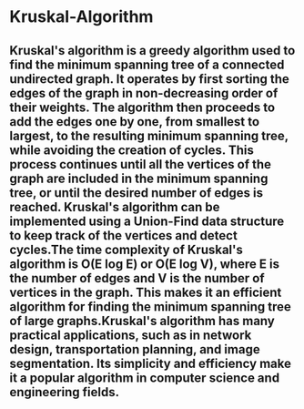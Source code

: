 # Kruskal-Algorithm
## Kruskal's algorithm is a greedy algorithm used to find the minimum spanning tree of a connected undirected graph. It operates by first sorting the edges of the graph in non-decreasing order of their weights. The algorithm then proceeds to add the edges one by one, from smallest to largest, to the resulting minimum spanning tree, while avoiding the creation of cycles. This process continues until all the vertices of the graph are included in the minimum spanning tree, or until the desired number of edges is reached. Kruskal's algorithm can be implemented using a Union-Find data structure to keep track of the vertices and detect cycles.The time complexity of Kruskal's algorithm is O(E log E) or O(E log V), where E is the number of edges and V is the number of vertices in the graph. This makes it an efficient algorithm for finding the minimum spanning tree of large graphs.Kruskal's algorithm has many practical applications, such as in network design, transportation planning, and image segmentation. Its simplicity and efficiency make it a popular algorithm in computer science and engineering fields.
